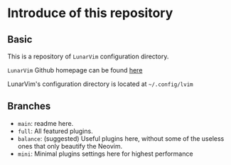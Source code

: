 # Introduce of this repository

## Basic

This is a repository of `LunarVim` configuration directory.

`LunarVim` Github homepage can be found [here](https://github.com/LunarVim/LunarVim)

LunarVim's configuration directory is located at `~/.config/lvim`

## Branches

- `main`: readme here.
- `full`: All featured plugins.
- `balance`: (suggested) Useful plugins here,
    without some of the useless ones that only beautify the Neovim.
- `mini`: Minimal plugins settings here for highest performance
